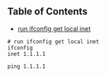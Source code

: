 ## Table of Contents

- [run ifconfig get local inet](#run\ifconfig\get\local\inet)

```shell
# run ifconfig get local inet
ifconfig
inet 1.1.1.1

ping 1.1.1.1
```